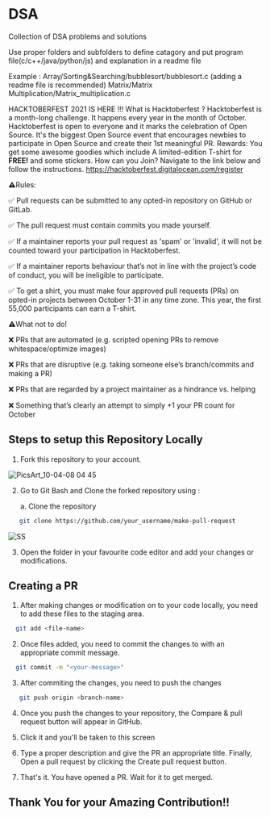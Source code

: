 # DSA
Collection of DSA problems and solutions

 Use proper folders and subfolders to define catagory and put program file(c/c++/java/python/js) and explanation in a readme file
 
 Example : Array/Sorting&Searching/bubblesort/bubblesort.c  (adding a readme file is recommended)
           Matrix/Matrix Multiplication/Matrix_multiplication.c
 
 
 HACKTOBERFEST 2021 IS HERE !!!
What is Hacktoberfest ?
Hacktoberfest is a month-long challenge. It happens every year in the month of October.
Hacktoberfest is open to everyone and it marks the celebration of Open Source. It's the biggest Open Source event that encourages newbies to participate in Open Source and create their 1st meaningful PR.
Rewards:
You get some awesome goodies which include A limited-edition T-shirt for **FREE!** and some stickers.
How can you Join?
Navigate to the link below and follow the instructions.
https://hacktoberfest.digitalocean.com/register


⚠️Rules:

✅ Pull requests can be submitted to any opted-in repository on GitHub or GitLab.

✅ The pull request must contain commits you made yourself.

✅ If a maintainer reports your pull request as 'spam' or 'invalid', it will not be counted toward your participation in Hacktoberfest.

✅ If a maintainer reports behaviour that’s not in line with the project’s code of conduct, you will be ineligible to participate.

✅ To get a shirt, you must make four approved pull requests (PRs) on opted-in projects between October 1-31 in any time zone.
This year, the first 55,000 participants can earn a T-shirt.

⚠️What not to do!

❌ PRs that are automated (e.g. scripted opening PRs to remove whitespace/optimize images)

❌ PRs that are disruptive (e.g. taking someone else’s branch/commits and making a PR)

❌ PRs that are regarded by a project maintainer as a hindrance vs. helping

❌ Something that’s clearly an attempt to simply +1 your PR count for October

 

## Steps to setup this Repository Locally

  1. Fork this repository to your account.

![PicsArt_10-04-08 04 45](https://user-images.githubusercontent.com/64744084/95018364-e7d2df00-067c-11eb-9989-5ed586adb11b.jpg)

  2. Go to Git Bash and Clone the forked repository using :
       
       a. Clone the repository
```bash
   git clone https://github.com/your_username/make-pull-request
```
![SS](https://lh3.googleusercontent.com/Cz7zRP6MdZvh_gWc8Bn9sRq44Pj-fWdLcAvvEw4HjP908CARfVeHYijCk8r8Bt88jqWDd109lmR07hzYTFfxyERx-HWzUyiiDvz556UqWKTIXDRyRXI4apSmT08ZjRO8PnLRQ1zyf4o-0MBde7dtvjRA_bExqYQtVumcnHAJzlivzwsl6YdjLUvVg8yMho2dDXcIZJ5XZ_b9h5lDcInEavuk7AEgU9h1AA1v3mAhOCRuCSZQXpLwp87PuBaeX491_1a6LJZmCV3AWchP-kJzsBjKTKNFzPIb3h6QWJkcclMVWqLCoRbXMKQbM6ichVnC5scKDT-y6lU3QRgGVn5TOZw1Jp6KyiRgAVHXomUz5VOvZcboCSG20RE3er8XyoIB-moV-lqre3lNeafeFQWabtGD7srhFC8RxEJq2UNX9B0315bR5B4pJ8mDfwmfWrQdcvG2g8uvEkpJAxU2lybbOCSt450odYDwkXgbgWR4dlMuUrjjD0-Xu5-2WHe6NrIVtbCUxAKbmIrKt_MxXbJ4XYKELjA_AWwqMD5Paaz9ArTWFzf4qx6c-yaQ1azMIv4YJkEY7J8fQEluUWvFHvHY8jsZQAger5cuxJtWnV3-uzpvBlkvDhMTySijpeZZntpgeEV__XTiJr4F76SCUpo0sWekT_t52yplamF7Gv_j-b5Hq-yhTsawJYm1c6QGHsAhXOS9K9LnJye3IAt5T8OOUtg=w1333-h626-no?authuser=0)

 3. Open the folder in your favourite code editor and add your changes or modifications.
 
## Creating a PR 
 
 1. After making changes or modification on to your code locally, you need to add these files to the staging area.
```bash
  git add <file-name>
```
 2. Once files added, you need to commit the changes to with an appropriate commit message.
```bash
  git commit -m "<your-message>"
```
 3. After commiting the changes, you need to push the changes
```bash
   git push origin <branch-name>
```
 4. Once you push the changes to your repository, the Compare & pull request button will appear in GitHub.

 5. Click it and you'll be taken to this screen

 6. Type a proper description and give the PR an appropriate title. Finally, Open a pull request by clicking the Create pull request button.

 7. That's it. You have opened a PR. Wait for it to get merged.

## Thank You for your Amazing Contribution!!
